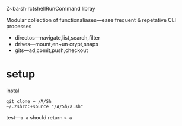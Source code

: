 
Z~ba·sh·rc(shellRunCommand libray

Modular collection of functionaliases—ease frequent & repetative CLI processes

* directos—navigate,list,search,filter
* drives—mount,en~un·crypt,snaps
* gits—ad,comit,push,checkout

# setup

instal
```
git clone ~ /A/Sh
~/.zshrc:+source "/A/Sh/a.sh"
```

test—`a a` should return `» a`